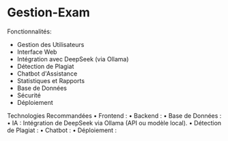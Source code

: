 # Gestion-Exam

Fonctionnalités:
- Gestion des Utilisateurs
- Interface Web
- Intégration avec DeepSeek (via Ollama)
- Détection de Plagiat
- Chatbot d'Assistance
- Statistiques et Rapports
- Base de Données
- Sécurité
- Déploiement

Technologies Recommandées
• Frontend : 
• Backend : 
• Base de Données : 
• IA : Intégration de DeepSeek via Ollama (API ou modèle local).
• Détection de Plagiat :
• Chatbot : 
• Déploiement :
